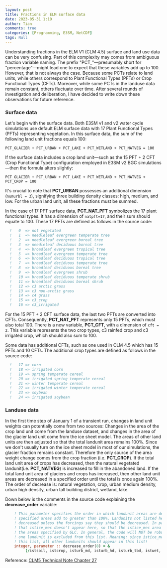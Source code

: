 ```yaml
---
layout: post
title: Fractions in ELM surface data
date: 2023-05-31 1:19
author: Tian
comments: true
categories: [Programming, E3SM, NetCDF]
tags: Null
---
```

Understanding fractions in the ELM V1 (CLM 4.5) surface and land use data can be very confusing. Part of this complexity may comes from ambiguous fraction variable naming. The prefix "PCT_"—presumably short for "percentage"—might lead one to expect that these variables add up to 100. However, that is not always the case. Because some PCTs relate to land units, while others correspond to Plant Functional Types (PFTs) or Crop Functional Types (CFTs). Moreover, while some PCTs in the landuse data remain constant, others fluctuate over time. After several rounds of investigation and deliberation, I have decided to write down these observations for future reference.

### Surface data
Let's begin with the surface data. Both E3SM v1 and v2 water cycle simulations use default ELM surface data with 17 Plant Functional Types (PFTs) representing vegetation. In this surface data, the sum of the following land unit fractions equals 100:

`PCT_GLACIER + PCT_URBAN + PCT_LAKE + PCT_WETLAND + PCT_NATVEG = 100`

If the surface data includes a crop land unit—such as the 15 PFT + 2 CFT (Crop Functional Type) configuration employed in E3SM v2 BGC simulations—then the formula alters slightly:

`PCT_GLACIER + PCT_URBAN + PCT_LAKE + PCT_WETLAND + PCT_NATVEG + PCT_CROP = 100`

It's crucial to note that **PCT_URBAN** possesses an additional dimension (`numurbl = 3`), signifying three building density classes: high, medium, and low. For the urban land unit, all these fractions must be summed.

In the case of 17 PFT surface data, **PCT_NAT_PFT** symbolizes the 17 plant functional types. It has a dimension of `natpft=17`, and their sum should equate to 100. These 17 PFTs are defined as follows in the source code:

```fortran
  !   0  => not vegetated
  !   1  => needleleaf evergreen temperate tree
  !   2  => needleleaf evergreen boreal tree
  !   3  => needleleaf deciduous boreal tree
  !   4  => broadleaf evergreen tropical tree
  !   5  => broadleaf evergreen temperate tree
  !   6  => broadleaf deciduous tropical tree
  !   7  => broadleaf deciduous temperate tree
  !   8  => broadleaf deciduous boreal tree
  !   9  => broadleaf evergreen shrub
  !   10 => broadleaf deciduous temperate shrub
  !   11 => broadleaf deciduous boreal shrub
  !   12 => c3 arctic grass
  !   13 => c3 non-arctic grass
  !   14 => c4 grass
  !   15 => c3_crop
  !   16 => c3_irrigated
```

For the 15 PFT + 2 CFT surface data, the last two PFTs are converted into CFTs. Consequently, **PCT_NAT_PFT** represents only 15 PFTs, which must also total 100. There is a new variable, **PCT_CFT**, with a dimension of `cft = 2`. This variable represents the two crop types, c3 rainfed crop and c3 irrigated crop, which should also sum to 100.

Some data has additional CFTs, such as one used in CLM 4.5 which has 15 PFTs and 10 CFTs. The additional crop types are defined as follows in the source code:

```fortran
  !   17 => corn
  !   18 => irrigated corn
  !   19 => spring temperate cereal
  !   20 => irrigated spring temperate cereal
  !   21 => winter temperate cereal
  !   22 => irrigated winter temperate cereal
  !   23 => soybean
  !   24 => irrigated soybean
```

### Landuse data
In the first time step of January 1 of a transient run, changes in land unit weights can potentially come from two sources: Changes in the area of the crop land unit come from the landuse dataset, and changes in the area of the glacier land unit come from the ice sheet model. The areas of other land units are then adjusted so that the total landunit area remains 100%. Since we don't usually turn on the ice sheet model in most of our simulations, the glacier fraction remains constant. Therefore the only source of the area weight change comes from the crop fraction (i.e. **PCT_CROP**). If the total land unit area of crops has decreased, then the natural vegetated landunit(i.e. **PCT_NATVEG**) is increased to fill in the abandoned land. If the total land unit area of glaciers and crops has increased, then other land unit areas are decreased in a specified order until the total is once again 100%. The order of decrease is: natural vegetation, crop, urban medium density, urban high density, urban tall building district, wetland, lake.

Down below is the comments in the source code explaining the **decrease_order** variable:
```fortran
    ! This parameter specifies the order in which landunit areas are decreased when the
    ! specified areas add to greater than 100%. Landunits not listed here can never be
    ! decreased unless the forcings say they should be decreased. In particular, note
    ! that istice_mec doesn't appear here, so that the istice_mec area always will match
    ! the areas specified by GLC. In general, the code will NOT be robust if more than
    ! one landunit is excluded from this list. Meaning: since istice_mec is excluded from
    ! this list, all other landunits should appear in this list!
    integer, parameter :: decrease_order(8) = &
         (/istsoil, istcrop, isturb_md, isturb_hd, isturb_tbd, istwet, istdlak, istice/)
```
Reference: [CLM5 Technical Note Chapter 27](https://escomp.github.io/ctsm-docs/versions/release-clm5.0/html/tech_note/Transient_Landcover/CLM50_Tech_Note_Transient_Landcover.html#)
